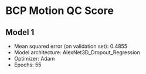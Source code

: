 BCP Motion QC Score
===================

Model 1
-------

* Mean squared error (on validation set): 0.4855
* Model architecture: AlexNet3D_Dropout_Regression
* Optimizer: Adam
* Epochs: 55

